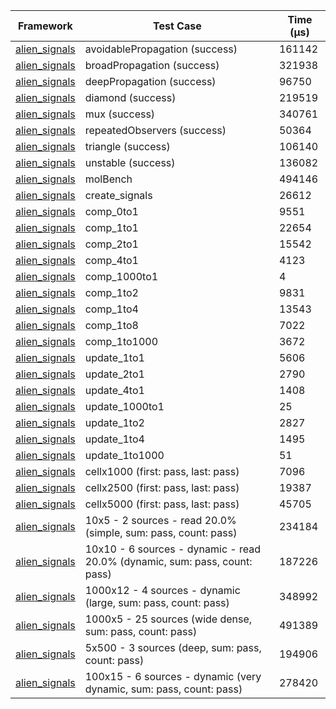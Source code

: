 | Framework | Test Case | Time (μs) |
| --- | --- | --- |
| [alien_signals](https://github.com/medz/alien-signals-dart) | avoidablePropagation (success) | 161142 |
| [alien_signals](https://github.com/medz/alien-signals-dart) | broadPropagation (success) | 321938 |
| [alien_signals](https://github.com/medz/alien-signals-dart) | deepPropagation (success) | 96750 |
| [alien_signals](https://github.com/medz/alien-signals-dart) | diamond (success) | 219519 |
| [alien_signals](https://github.com/medz/alien-signals-dart) | mux (success) | 340761 |
| [alien_signals](https://github.com/medz/alien-signals-dart) | repeatedObservers (success) | 50364 |
| [alien_signals](https://github.com/medz/alien-signals-dart) | triangle (success) | 106140 |
| [alien_signals](https://github.com/medz/alien-signals-dart) | unstable (success) | 136082 |
| [alien_signals](https://github.com/medz/alien-signals-dart) | molBench | 494146 |
| [alien_signals](https://github.com/medz/alien-signals-dart) | create_signals | 26612 |
| [alien_signals](https://github.com/medz/alien-signals-dart) | comp_0to1 | 9551 |
| [alien_signals](https://github.com/medz/alien-signals-dart) | comp_1to1 | 22654 |
| [alien_signals](https://github.com/medz/alien-signals-dart) | comp_2to1 | 15542 |
| [alien_signals](https://github.com/medz/alien-signals-dart) | comp_4to1 | 4123 |
| [alien_signals](https://github.com/medz/alien-signals-dart) | comp_1000to1 | 4 |
| [alien_signals](https://github.com/medz/alien-signals-dart) | comp_1to2 | 9831 |
| [alien_signals](https://github.com/medz/alien-signals-dart) | comp_1to4 | 13543 |
| [alien_signals](https://github.com/medz/alien-signals-dart) | comp_1to8 | 7022 |
| [alien_signals](https://github.com/medz/alien-signals-dart) | comp_1to1000 | 3672 |
| [alien_signals](https://github.com/medz/alien-signals-dart) | update_1to1 | 5606 |
| [alien_signals](https://github.com/medz/alien-signals-dart) | update_2to1 | 2790 |
| [alien_signals](https://github.com/medz/alien-signals-dart) | update_4to1 | 1408 |
| [alien_signals](https://github.com/medz/alien-signals-dart) | update_1000to1 | 25 |
| [alien_signals](https://github.com/medz/alien-signals-dart) | update_1to2 | 2827 |
| [alien_signals](https://github.com/medz/alien-signals-dart) | update_1to4 | 1495 |
| [alien_signals](https://github.com/medz/alien-signals-dart) | update_1to1000 | 51 |
| [alien_signals](https://github.com/medz/alien-signals-dart) | cellx1000 (first: pass, last: pass) | 7096 |
| [alien_signals](https://github.com/medz/alien-signals-dart) | cellx2500 (first: pass, last: pass) | 19387 |
| [alien_signals](https://github.com/medz/alien-signals-dart) | cellx5000 (first: pass, last: pass) | 45705 |
| [alien_signals](https://github.com/medz/alien-signals-dart) | 10x5 - 2 sources - read 20.0% (simple, sum: pass, count: pass) | 234184 |
| [alien_signals](https://github.com/medz/alien-signals-dart) | 10x10 - 6 sources - dynamic - read 20.0% (dynamic, sum: pass, count: pass) | 187226 |
| [alien_signals](https://github.com/medz/alien-signals-dart) | 1000x12 - 4 sources - dynamic (large, sum: pass, count: pass) | 348992 |
| [alien_signals](https://github.com/medz/alien-signals-dart) | 1000x5 - 25 sources (wide dense, sum: pass, count: pass) | 491389 |
| [alien_signals](https://github.com/medz/alien-signals-dart) | 5x500 - 3 sources (deep, sum: pass, count: pass) | 194906 |
| [alien_signals](https://github.com/medz/alien-signals-dart) | 100x15 - 6 sources - dynamic (very dynamic, sum: pass, count: pass) | 278420 |
